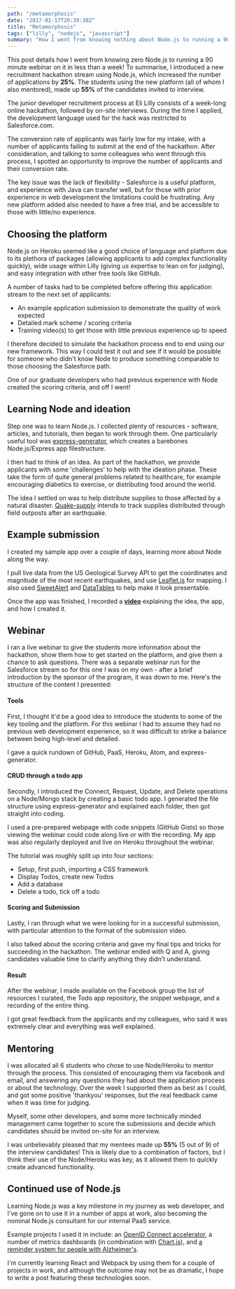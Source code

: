 ```yaml
---
path: "/metamorphosis"
date: "2017-01-17T20:39:38Z"
title: "Metamorphosis"
tags: ["lilly", "nodejs", "javascript"]
summary: "How I went from knowing nothing about Node.js to running a 90 minute webinar in less than a week"
---
```




This post details how I went from knowing zero Node.js to running a 90 minute webinar on it in less than a week! To summarise, I introduced a new recruitment hackathon stream using Node.js, which increased the number of applications by **25%**. The students using the new platform (all of whom I also mentored), made up **55%** of the candidates invited to interview.

The junior developer recruitment process at Eli Lilly consists of a week-long online hackathon, followed by on-site interviews. During the time I applied, the development language used for the hack was restricted to Salesforce.com.

The conversion rate of applicants was fairly low for my intake, with a number of applicants failing to submit at the end of the hackathon. After consideration, and talking to some colleagues who went through this process, I spotted an opportunity to improve the number of applicants and their conversion rate.

The key issue was the lack of flexibility - Salesforce is a useful platform, and experience with Java can transfer well, but for those with prior experience in web development the limitations could be frustrating. Any new platform added also needed to have a free trial, and be accessible to those with little/no experience.



## Choosing the platform

Node.js on Heroku seemed like a good choice of language and platform due to its plethora of packages (allowing applicants to add complex functionality quickly), wide usage within Lilly (giving us expertise to lean on for judging), and easy integration with other free tools like GitHub.

A number of tasks had to be completed before offering this application stream to the next set of applicants:

-   An example application submission to demonstrate the quality of work expected
-   Detailed mark scheme / scoring criteria
-   Training video(s) to get those with little previous experience up to speed

I therefore decided to simulate the hackathon process end to end using our new framework. This way I could test it out and see if it would be possible for someone who didn't know Node to produce something comparable to those choosing the Salesforce path.

One of our graduate developers who had previous experience with Node created the scoring criteria, and off I went!



## Learning Node and ideation

Step one was to learn Node.js. I collected plenty of resources - software, articles, and tutorials, then began to work through them. One particularly useful tool was [express-generator](https://expressjs.com/en/starter/generator.html), which creates a barebones Node.js/Express app filestructure.

I then had to think of an idea. As part of the hackathon, we provide applicants with some 'challenges' to help with the ideation phase. These take the form of quite general problems related to healthcare, for example encouraging diabetics to exercise, or distributing food around the world.

The idea I settled on was to help distribute supplies to those affected by a natural disaster. [Quake-supply](https://github.com/mattdean1/quake-supply) intends to track supplies distributed through field outposts after an earthquake.





## Example submission

I created my sample app over a couple of days, learning more about Node along the way.

I pull live data from the US Geological Survey API to get the coordinates and magnitude of the most recent earthquakes, and use [Leaflet.js](http://leafletjs.com/) for mapping. I also used [SweetAlert](http://t4t5.github.io/sweetalert/) and [DataTables](https://datatables.net/) to help make it look presentable.

Once the app was finished, I recorded a **[video](https://www.youtube.com/watch?v=rwAduYXoO8I)** explaining the idea, the app, and how I created it.





## Webinar

I ran a live webinar to give the students more information about the hackathon, show them how to get started on the platform, and give them a chance to ask questions. There was a separate webinar run for the Salesforce stream so for this one I was on my own - after a brief introduction by the sponsor of the program, it was down to me. Here's the structure of the content I presented:

#### Tools

First, I thought it'd be a good idea to introduce the students to some of the key tooling and the platform. For this webinar I had to assume they had no previous web development experience, so it was difficult to strike a balance between being high-level and detailed.

I gave a quick rundown of GitHub, PaaS, Heroku, Atom, and express-generator.

#### CRUD through a todo app

Secondly, I introduced the Connect, Request, Update, and Delete operations on a Node/Mongo stack by creating a basic todo app. I generated the file structure using express-generator and explained each folder, then got straight into coding.

I used a pre-prepared webpage with code snippets (GitHub Gists) so those viewing the webinar could code along live or with the recording. My app was also regularly deployed and live on Heroku throughout the webinar.

The tutorial was roughly split up into four sections:

-   Setup, first push, importing a CSS framework
-   Display Todos, create new Todos
-   Add a database
-   Delete a todo, tick off a todo

#### Scoring and Submission

Lastly, I ran through what we were looking for in a successful submission, with particular attention to the format of the submission video.

I also talked about the scoring criteria and gave my final tips and tricks for succeeding in the hackathon. The webinar ended with Q and A, giving candidates valuable time to clarify anything they didn't understand.

#### Result

After the webinar, I made available on the Facebook group the list of resources I curated, the Todo app repository, the snippet webpage, and a recording of the entire thing.

I got great feedback from the applicants and my colleagues, who said it was extremely clear and everything was well explained.



## Mentoring

I was allocated all 6 students who chose to use Node/Heroku to mentor through the process. This consisted of encouraging them via facebook and email, and answering any questions they had about the application process or about the technology. Over the week I supported them as best as I could, and got some positive 'thankyou' responses, but the real feedback came when it was time for judging.

Myself, some other developers, and some more technically minded management came together to score the submissions and decide which candidates should be invited on-site for an interview.

I was unbelievably pleased that my mentees made up **55%** (5 out of 9) of the interview candidates! This is likely due to a combination of factors, but I think their use of the Node/Heroku was key, as it allowed them to quickly create advanced functionality.



## Continued use of Node.js

Learning Node.js was a key milestone in my journey as web developer, and I've gone on to use it in a number of apps at work, also becoming the nominal Node.js consultant for our internal PaaS service.

Example projects I used it in include: an [OpenID Connect accelerator](https://github.com/mattdean1/nodejs-oidc-client-example), a number of metrics dashboards (in combination with [Chart.js](http://www.chartjs.org/)), and [a reminder system for people with Alzheimer's](https://github.com/mattdean1/reMINDer).

I'm currently learning React and Webpack by using them for a couple of projects in work, and although the outcome may not be as dramatic, I hope to write a post featuring these technologies soon.
